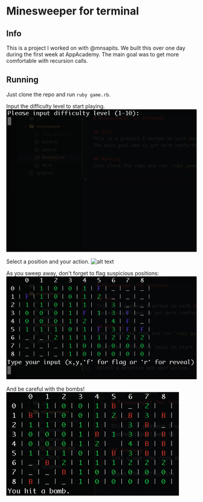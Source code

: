 # Minesweeper for terminal

## Info
This is a project I worked on with @mnsapits. We built this over one day during the first week at AppAcademy. The main goal was to get more comfortable with recursion calls.

## Running
Just clone the repo and run `ruby game.rb`.

Input the difficulty level to start playing.
![alt text](https://github.com/clapinton/games/blob/master/minesweeper/screenshots/difficulty.png?raw=true "Difficulty level selection")


Select a position and your action.
![alt text](https://github.com/clapinton/games/blob/master/minesweeper/screenshots/position.png?raw=true "Position and action input")


As you sweep away, don't forget to flag suspicious positions:
![alt text](https://github.com/clapinton/games/blob/master/minesweeper/screenshots/flag.png?raw=true "Flagging positions")


And be careful with the bombs!
![alt text](https://github.com/clapinton/games/blob/master/minesweeper/screenshots/bomb.png?raw=true "You hit a bomb")
